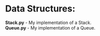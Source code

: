 Data Structures:
=============
**Stack.py** - My implementation of a Stack. <br>
**Queue.py** - My implementation of a Queue.
